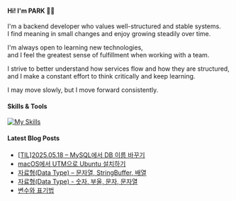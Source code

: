 #### Hi! I'm PARK 👋🏻
I'm a backend developer who values well-structured and stable systems.  
I find meaning in small changes and enjoy growing steadily over time.

I'm always open to learning new technologies,  
and I feel the greatest sense of fulfillment when working with a team.

I strive to better understand how services flow and how they are structured,  
and I make a constant effort to think critically and keep learning.

I may move slowly, but I move forward consistently.

#### Skills & Tools
[![My Skills](https://skillicons.dev/icons?i=java,kotlin,spring,mysql,postgres,mongo,redis,linux,ubuntu,git,github,githubactions,docker,aws&perline=7)](https://skillicons.dev)

#### Latest Blog Posts
- [[TIL]2025.05.18 &ndash; MySQL에서 DB 이름 바꾸기](https://virtue14.tistory.com/29)
- [macOS에서 UTM으로 Ubuntu 설치하기](https://virtue14.tistory.com/28)
- [자료형(Data Type) &ndash; 문자열, StringBuffer, 배열](https://virtue14.tistory.com/27)
- [자료형(Data Type) - 숫자, 부울, 문자, 문자열](https://virtue14.tistory.com/26)
- [변수와 표기법](https://virtue14.tistory.com/25)

